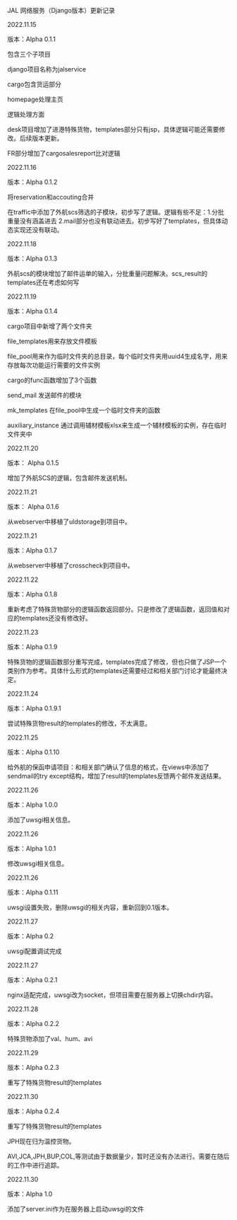JAL 网络服务（Django版本）更新记录



2022.11.15

版本：Alpha 0.1.1

包含三个子项目

django项目名称为jalservice

cargo包含货运部分

homepage处理主页



逻辑处理方面

desk项目增加了进港特殊货物，templates部分只有jsp，具体逻辑可能还需要修改。后续版本更新。

FR部分增加了cargosalesreport比对逻辑





2022.11.16

版本：Alpha 0.1.2

将reservation和accouting合并

在traffic中添加了外航scs筛选的子模块，初步写了逻辑。逻辑有些不足：1.分批重量没有涵盖进去 2.mail部分也没有联动进去。初步写好了templates，但具体动态实现还没有联动。



2022.11.18

版本：Alpha 0.1.3

外航scs的模块增加了邮件运单的输入，分批重量问题解决。scs_result的templates还在考虑如何写



2022.11.19

版本：Alpha 0.1.4

cargo项目中新增了两个文件夹

file_templates用来存放文件模板

file_pool用来作为临时文件夹的总目录，每个临时文件夹用uuid4生成名字，用来存放每次功能运行需要的文件实例

cargo的func函数增加了3个函数

send_mail 发送邮件的模块

mk_templates 在file_pool中生成一个临时文件夹的函数

auxiliary_instance 通过调用辅材模板xlsx来生成一个辅材模板的实例，存在临时文件夹中





2022.11.20

版本： Alpha 0.1.5

增加了外航SCS的逻辑，包含邮件发送机制。



2022.11.21

版本： Alpha 0.1.6

从webserver中移植了uldstorage到项目中。





2022.11.21

版本：Alpha 0.1.7

从webserver中移植了crosscheck到项目中。



2022.11.22

版本：Alpha 0.1.8

重新考虑了特殊货物部分的逻辑函数返回部分。只是修改了逻辑函数，返回值和对应的templates还没有修改好。



2022.11.23

版本：Alpha 0.1.9

特殊货物的逻辑函数部分重写完成，templates完成了修改，但也只做了JSP一个类别作为参考。具体什么形式的templates还需要经过和相关部门讨论才能最终决定。



2022.11.24

版本：Alpha 0.1.9.1

尝试特殊货物result的templates的修改，不太满意。



2022.11.25

版本：Alpha 0.1.10

给外航的保函申请项目：和相关部门确认了信息的格式，在views中添加了sendmail的try except结构，增加了result的templates反馈两个邮件发送结果。



2022.11.26

版本：Alpha 1.0.0

添加了uwsgi相关信息。



2022.11.26

版本：Alpha 1.0.1

修改uwsgi相关信息。



2022.11.26

版本：Alpha 0.1.11

uwsgi设置失败，删除uwsgi的相关内容，重新回到0.1版本。



2022.11.27

版本：Alpha 0.2

uwsgi配置调试完成



2022.11.27

版本：Alpha 0.2.1

nginx适配完成，uwsgi改为socket，但项目需要在服务器上切换chdir内容。



2022.11.28

版本：Alpha 0.2.2

特殊货物添加了val、hum、avi



2022.11.29

版本：Alpha 0.2.3

重写了特殊货物result的templates



2022.11.30

版本：Alpha 0.2.4

重写了特殊货物result的templates

JPH现在归为温控货物。

AVI,JCA,JPH,BUP,COL,等测试由于数据量少，暂时还没有办法进行。需要在随后的工作中进行追踪。



2022.11.30

版本：Alpha 1.0

添加了server.ini作为在服务器上启动uwsgi的文件




